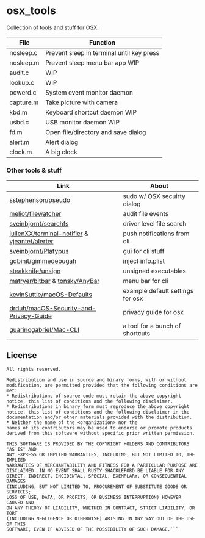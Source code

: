 # osx_tools

Collection of tools and stuff for OSX.

File | Function
--- | ---
nosleep.c | Prevent sleep in terminal until key press
nosleep.m | Prevent sleep menu bar app WIP
audit.c | WIP
lookup.c | WIP
powerd.c | System event monitor daemon
capture.m | Take picture with camera
kbd.m | Keyboard shortcut daemon WIP
usbd.c | USB monitor daemon WIP
fd.m | Open file/directory and save dialog
alert.m | Alert dialog
clock.m | A big clock

### Other tools & stuff

Link | About
--- | ---
[sstephenson/pseudo](https://github.com/sstephenson/pseudo) | sudo w/ OSX secuirty dialog
[meliot/filewatcher](https://github.com/meliot/filewatcher) | audit file events
[sveinbjornt/searchfs](https://github.com/sveinbjornt/searchfs) | driver level file search
[julienXX/terminal-notifier](https://github.com/julienXX/terminal-notifier) & [vjeantet/alerter](https://github.com/vjeantet/alerter) | push notifications from cli
[sveinbjornt/Platypus](https://github.com/sveinbjornt/Platypus) | gui for cli stuff
[gdbinit/gimmedebugah](https://github.com/gdbinit/gimmedebugah) | inject info.plist
[steakknife/unsign](https://github.com/steakknife/unsign) | unsigned executables
[matryer/bitbar](https://github.com/matryer/bitbar) & [tonsky/AnyBar](https://github.com/tonsky/AnyBar) | menu bar for cli
[kevinSuttle/macOS-Defaults](https://github.com/kevinSuttle/macOS-Defaults) | example default settings for osx
[drduh/macOS-Security-and-Privacy-Guide](https://github.com/drduh/macOS-Security-and-Privacy-Guide) | privacy guide for osx
[guarinogabriel/Mac-CLI](https://github.com/guarinogabriel/Mac-CLI) | a tool for a bunch of shortcuts


## License

```Copyright (c) 2013, George Watson
All rights reserved.

Redistribution and use in source and binary forms, with or without
modification, are permitted provided that the following conditions are met:
* Redistributions of source code must retain the above copyright
notice, this list of conditions and the following disclaimer.
* Redistributions in binary form must reproduce the above copyright
notice, this list of conditions and the following disclaimer in the
documentation and/or other materials provided with the distribution.
* Neither the name of the <organization> nor the
names of its contributors may be used to endorse or promote products
derived from this software without specific prior written permission.

THIS SOFTWARE IS PROVIDED BY THE COPYRIGHT HOLDERS AND CONTRIBUTORS "AS IS" AND
ANY EXPRESS OR IMPLIED WARRANTIES, INCLUDING, BUT NOT LIMITED TO, THE IMPLIED
WARRANTIES OF MERCHANTABILITY AND FITNESS FOR A PARTICULAR PURPOSE ARE
DISCLAIMED. IN NO EVENT SHALL RUSTY SHACKLEFORD BE LIABLE FOR ANY
DIRECT, INDIRECT, INCIDENTAL, SPECIAL, EXEMPLARY, OR CONSEQUENTIAL DAMAGES
(INCLUDING, BUT NOT LIMITED TO, PROCUREMENT OF SUBSTITUTE GOODS OR SERVICES;
LOSS OF USE, DATA, OR PROFITS; OR BUSINESS INTERRUPTION) HOWEVER CAUSED AND
ON ANY THEORY OF LIABILITY, WHETHER IN CONTRACT, STRICT LIABILITY, OR TORT
(INCLUDING NEGLIGENCE OR OTHERWISE) ARISING IN ANY WAY OUT OF THE USE OF THIS
SOFTWARE, EVEN IF ADVISED OF THE POSSIBILITY OF SUCH DAMAGE.```
